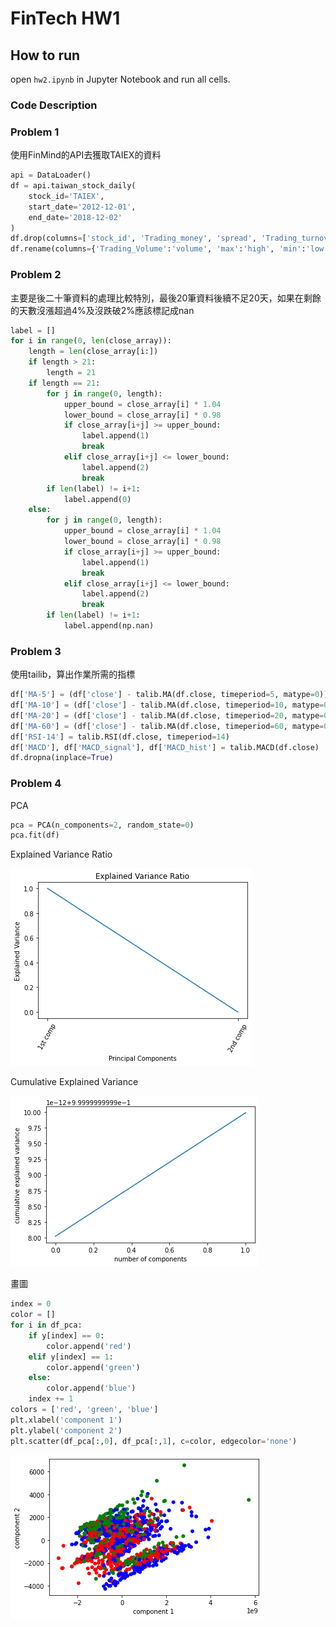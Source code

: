 # FinTech HW1

## How to run

open `hw2.ipynb` in Jupyter Notebook and run all cells.

### Code Description

### Problem 1

使用FinMind的API去獲取TAIEX的資料

```python
api = DataLoader()
df = api.taiwan_stock_daily(
    stock_id='TAIEX',
    start_date='2012-12-01',
    end_date='2018-12-02'
)
df.drop(columns=['stock_id', 'Trading_money', 'spread', 'Trading_turnover'],inplace=True)
df.rename(columns={'Trading_Volume':'volume', 'max':'high', 'min':'low'},inplace=True)
```

### Problem 2

主要是後二十筆資料的處理比較特別，最後20筆資料後續不足20天，如果在剩餘的天數沒漲超過4%及沒跌破2%應該標記成nan

```python
label = []
for i in range(0, len(close_array)):
    length = len(close_array[i:])
    if length > 21:
        length = 21
    if length == 21:
        for j in range(0, length):
            upper_bound = close_array[i] * 1.04
            lower_bound = close_array[i] * 0.98
            if close_array[i+j] >= upper_bound:
                label.append(1)
                break
            elif close_array[i+j] <= lower_bound:
                label.append(2)
                break
        if len(label) != i+1:
            label.append(0)
    else:
        for j in range(0, length):
            upper_bound = close_array[i] * 1.04
            lower_bound = close_array[i] * 0.98
            if close_array[i+j] >= upper_bound:
                label.append(1)
                break
            elif close_array[i+j] <= lower_bound:
                label.append(2)
                break
        if len(label) != i+1:
            label.append(np.nan)
```

### Problem 3

使用tailib，算出作業所需的指標

```python
df['MA-5'] = (df['close'] - talib.MA(df.close, timeperiod=5, matype=0)) / talib.MA(df.close, timeperiod=5, matype=0)
df['MA-10'] = (df['close'] - talib.MA(df.close, timeperiod=10, matype=0)) / talib.MA(df.close, timeperiod=10, matype=0)
df['MA-20'] = (df['close'] - talib.MA(df.close, timeperiod=20, matype=0)) / talib.MA(df.close, timeperiod=20, matype=0)
df['MA-60'] = (df['close'] - talib.MA(df.close, timeperiod=60, matype=0)) / talib.MA(df.close, timeperiod=60, matype=0)
df['RSI-14'] = talib.RSI(df.close, timeperiod=14)
df['MACD'], df['MACD_signal'], df['MACD_hist'] = talib.MACD(df.close)
df.dropna(inplace=True)
```

### Problem 4

PCA

```python
pca = PCA(n_components=2, random_state=0)
pca.fit(df)
```

Explained Variance Ratio

![](EVR.png)

Cumulative Explained Variance

![](CER.png)

畫圖

```python
index = 0
color = []
for i in df_pca:
    if y[index] == 0:
        color.append('red')
    elif y[index] == 1:
        color.append('green')
    else:
        color.append('blue')
    index += 1
colors = ['red', 'green', 'blue']
plt.xlabel('component 1')
plt.ylabel('component 2')
plt.scatter(df_pca[:,0], df_pca[:,1], c=color, edgecolor='none')
```

![](PCA.png)
